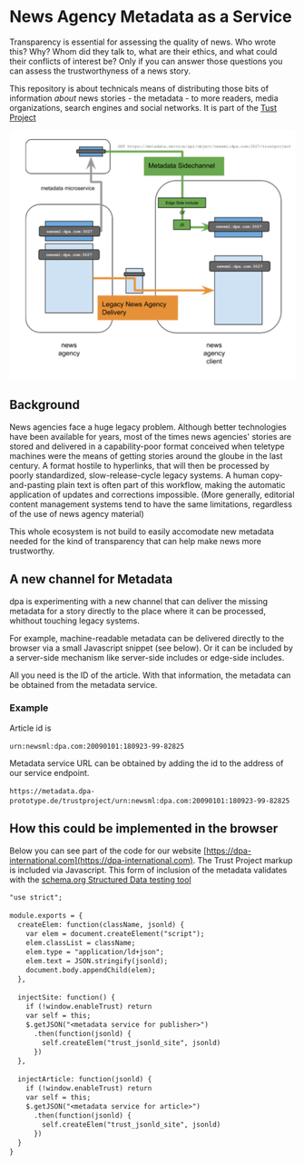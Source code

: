 # News Agency Metadata as a Service

Transparency is essential for assessing the quality of news. Who wrote
this? Why? Whom did they talk to, what are their ethics, and what
could their conflicts of interest be? Only if you can answer those
questions you can assess the trustworthyness of a news story. 

This repository is about technicals means of distributing those bits
of information _about_ news stories - the metadata - to more readers, media
organizations, search engines and social networks. It is part of the
[Tust Project](https://thetrustproject.org/) 

![Sidechannel Information Flow](trust-sidechannel.png)

## Background

News agencies face a huge legacy problem. Although better technologies
have been available for years, most of the times news agencies' stories are
stored and delivered in a capability-poor format conceived when teletype 
machines were the means of getting stories around the gloube in
the last century. A format hostile to hyperlinks, that will then be processed by
poorly standardized, slow-release-cycle legacy systems. A human
copy-and-pasting plain text is often part of this workflow, making the
automatic application of updates and corrections impossible. (More
generally, editorial content management systems tend to have the same
limitations, regardless of the use of news agency material)

This whole ecosystem is not build to easily accomodate new metadata
needed for the kind of transparency that can help make news more trustworthy.


## A new channel for Metadata

dpa is experimenting with a new channel that can deliver the missing
metadata for a story directly to the place where it can be processed,
whithout touching legacy systems. 

For example, machine-readable  metadata can be delivered directly to
the browser via a small Javascript snippet (see below). Or it can be
included by a server-side mechanism like server-side includes or
edge-side includes.  

All you need is the ID of the article. With that information, the 
metadata can be obtained from the metadata service.

### Example

Article id is

`urn:newsml:dpa.com:20090101:180923-99-82825` 

Metadata service URL can be obtained by adding the id to the 
address of our service endpoint. 

`https://metadata.dpa-prototype.de/trustproject/urn:newsml:dpa.com:20090101:180923-99-82825`


## How this could be implemented in the browser 

Below you can see part of the code for our website
[https://dpa-international.com](https://dpa-international.com). The
Trust Project markup is included via Javascript. This form of
inclusion of the metadata validates with the [schema.org Structured
Data testing
tool](https://search.google.com/structured-data/testing-tool/u/0/)

```
"use strict";

module.exports = {
  createElem: function(className, jsonld) {
    var elem = document.createElement("script");
    elem.classList = className;
    elem.type = "application/ld+json";
    elem.text = JSON.stringify(jsonld);
    document.body.appendChild(elem);
  },

  injectSite: function() {
    if (!window.enableTrust) return
    var self = this;
    $.getJSON("<metadata service for publisher>")
      .then(function(jsonld) {
        self.createElem("trust_jsonld_site", jsonld)
      })
  },

  injectArticle: function(jsonld) {
    if (!window.enableTrust) return
    var self = this;
    $.getJSON("<metadata service for article>")
      .then(function(jsonld) {
        self.createElem("trust_jsonld_site", jsonld)
      })
  }
}
```






